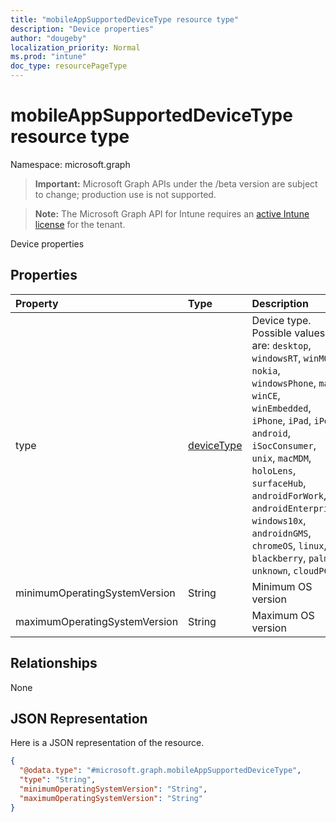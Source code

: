 ```yaml
---
title: "mobileAppSupportedDeviceType resource type"
description: "Device properties"
author: "dougeby"
localization_priority: Normal
ms.prod: "intune"
doc_type: resourcePageType
---
```


# mobileAppSupportedDeviceType resource type

Namespace: microsoft.graph

> **Important:** Microsoft Graph APIs under the /beta version are subject to change; production use is not supported.

> **Note:** The Microsoft Graph API for Intune requires an [active Intune license](https://go.microsoft.com/fwlink/?linkid=839381) for the tenant.

Device properties

## Properties
|Property|Type|Description|
|:---|:---|:---|
|type|[deviceType](../resources/intune-troubleshooting-devicetype.md)|Device type. Possible values are: `desktop`, `windowsRT`, `winMO6`, `nokia`, `windowsPhone`, `mac`, `winCE`, `winEmbedded`, `iPhone`, `iPad`, `iPod`, `android`, `iSocConsumer`, `unix`, `macMDM`, `holoLens`, `surfaceHub`, `androidForWork`, `androidEnterprise`, `windows10x`, `androidnGMS`, `chromeOS`, `linux`, `blackberry`, `palm`, `unknown`, `cloudPC`.|
|minimumOperatingSystemVersion|String|Minimum OS version|
|maximumOperatingSystemVersion|String|Maximum OS version|

## Relationships
None

## JSON Representation
Here is a JSON representation of the resource.
<!-- {
  "blockType": "resource",
  "@odata.type": "microsoft.graph.mobileAppSupportedDeviceType"
}
-->
``` json
{
  "@odata.type": "#microsoft.graph.mobileAppSupportedDeviceType",
  "type": "String",
  "minimumOperatingSystemVersion": "String",
  "maximumOperatingSystemVersion": "String"
}
```




